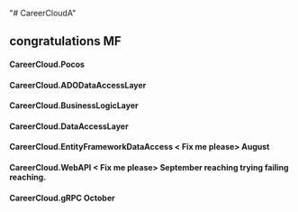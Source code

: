 "# CareerCloudA" 
## congratulations MF 

#### CareerCloud.Pocos <ok>

####  CareerCloud.ADODataAccessLayer <ok>

#### CareerCloud.BusinessLogicLayer <ok>

#### CareerCloud.DataAccessLayer  <ok>

#### CareerCloud.EntityFrameworkDataAccess  < Fix me please>   August 

#### CareerCloud.WebAPI  < Fix me please>   September  reaching trying failing  reaching.

#### CareerCloud.gRPC  <ok>   October


